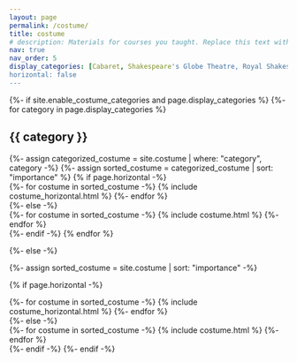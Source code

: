 ```yaml
---
layout: page
permalink: /costume/
title: costume
# description: Materials for courses you taught. Replace this text with your description.
nav: true
nav_order: 5
display_categories: [Cabaret, Shakespeare's Globe Theatre, Royal Shakespeare Company, Lapland]
horizontal: false
---
```


<!-- pages/costume.md -->
<div class="costume">
{%- if site.enable_costume_categories and page.display_categories %}
  <!-- Display categorized costume -->
  {%- for category in page.display_categories %}
  <h2 class="category">{{ category }}</h2>
  {%- assign categorized_costume = site.costume | where: "category", category -%}
  {%- assign sorted_costume = categorized_costume | sort: "importance" %}
  <!-- Generate cards for each costume -->
  {% if page.horizontal -%}
  <div class="container">
    <div class="row row-cols-2">
    {%- for costume in sorted_costume -%}
      {% include costume_horizontal.html %}
    {%- endfor %}
    </div>
  </div>
  {%- else -%}
  <div class="grid">
    {%- for costume in sorted_costume -%}
      {% include costume.html %}
    {%- endfor %}
  </div>
  {%- endif -%}
  {% endfor %}

{%- else -%}
<!-- Display costume without categories -->
  {%- assign sorted_costume = site.costume | sort: "importance" -%}
  <!-- Generate cards for each costume -->
  {% if page.horizontal -%}
  <div class="container">
    <div class="row row-cols-2">
    {%- for costume in sorted_costume -%}
      {% include costume_horizontal.html %}
    {%- endfor %}
    </div>
  </div>
  {%- else -%}
  <div class="grid">
    {%- for costume in sorted_costume -%}
      {% include costume.html %}
    {%- endfor %}
  </div>
  {%- endif -%}
{%- endif -%}
</div>
